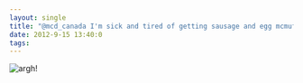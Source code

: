```yaml
---
layout: single
title: "@mcd_canada I'm sick and tired of getting sausage and egg mcmuffins when I order sausage mcmuffins"
date: 2012-9-15 13:40:0
tags: 
---
```


![argh!][1]

   [1]: http://3.bp.blogspot.com/-XIw7_wJNGGk/UFS9qG98dQI/AAAAAAAAETQ/omZPMEsKp6Y/s320/image-755774.jpeg
